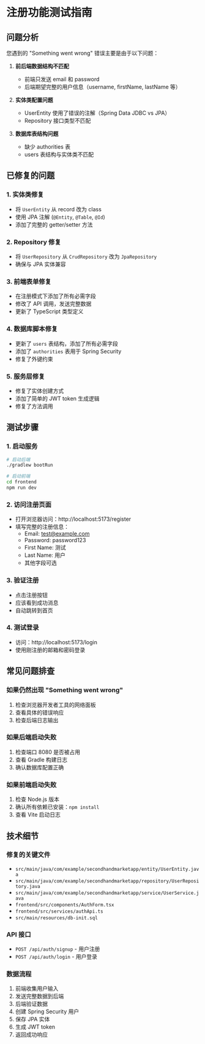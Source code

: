 # 注册功能测试指南

## 问题分析
您遇到的 "Something went wrong" 错误主要是由于以下问题：

1. **前后端数据结构不匹配**
   - 前端只发送 email 和 password
   - 后端期望完整的用户信息（username, firstName, lastName 等）

2. **实体类配置问题**
   - UserEntity 使用了错误的注解（Spring Data JDBC vs JPA）
   - Repository 接口类型不匹配

3. **数据库表结构问题**
   - 缺少 authorities 表
   - users 表结构与实体类不匹配

## 已修复的问题

### 1. 实体类修复
- 将 `UserEntity` 从 record 改为 class
- 使用 JPA 注解 (`@Entity`, `@Table`, `@Id`)
- 添加了完整的 getter/setter 方法

### 2. Repository 修复
- 将 `UserRepository` 从 `CrudRepository` 改为 `JpaRepository`
- 确保与 JPA 实体兼容

### 3. 前端表单修复
- 在注册模式下添加了所有必需字段
- 修改了 API 调用，发送完整数据
- 更新了 TypeScript 类型定义

### 4. 数据库脚本修复
- 更新了 `users` 表结构，添加了所有必需字段
- 添加了 `authorities` 表用于 Spring Security
- 修复了外键约束

### 5. 服务层修复
- 修复了实体创建方式
- 添加了简单的 JWT token 生成逻辑
- 修复了方法调用

## 测试步骤

### 1. 启动服务
```bash
# 启动后端
./gradlew bootRun

# 启动前端
cd frontend
npm run dev
```

### 2. 访问注册页面
- 打开浏览器访问：http://localhost:5173/register
- 填写完整的注册信息：
  - Email: test@example.com
  - Password: password123
  - First Name: 测试
  - Last Name: 用户
  - 其他字段可选

### 3. 验证注册
- 点击注册按钮
- 应该看到成功消息
- 自动跳转到首页

### 4. 测试登录
- 访问：http://localhost:5173/login
- 使用刚注册的邮箱和密码登录

## 常见问题排查

### 如果仍然出现 "Something went wrong"
1. 检查浏览器开发者工具的网络面板
2. 查看具体的错误响应
3. 检查后端日志输出

### 如果后端启动失败
1. 检查端口 8080 是否被占用
2. 查看 Gradle 构建日志
3. 确认数据库配置正确

### 如果前端启动失败
1. 检查 Node.js 版本
2. 确认所有依赖已安装：`npm install`
3. 查看 Vite 启动日志

## 技术细节

### 修复的关键文件
- `src/main/java/com/example/secondhandmarketapp/entity/UserEntity.java`
- `src/main/java/com/example/secondhandmarketapp/repository/UserRepository.java`
- `src/main/java/com/example/secondhandmarketapp/service/UserService.java`
- `frontend/src/components/AuthForm.tsx`
- `frontend/src/services/authApi.ts`
- `src/main/resources/db-init.sql`

### API 接口
- `POST /api/auth/signup` - 用户注册
- `POST /api/auth/login` - 用户登录

### 数据流程
1. 前端收集用户输入
2. 发送完整数据到后端
3. 后端验证数据
4. 创建 Spring Security 用户
5. 保存 JPA 实体
6. 生成 JWT token
7. 返回成功响应 